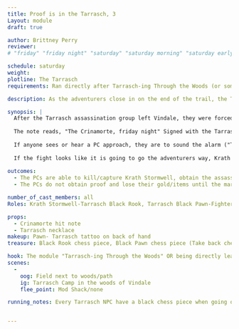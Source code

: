 ```yaml
---
title: Proof is in the Tarrasch, 3 
Layout: module
draft: true

author: Brittney Perry
reviewer: 
# "friday" "friday night" "saturday" "saturday morning" "saturday early afternoon" "saturday early evening" "saturday night" "reaction" "tavern setup" "townsfolk" "randoms"

schedule: saturday
weight: 
plotline: The Tarrasch
requirements: Ran directly after Tarrasch-ing Through the Woods (or sometime after A Tarrasch Party if TTTW is not ran)

description: As the adventurers close in on the end of the trail, the Tarrasch are seen in camp, on high alert. The adventurers must approach unheard and unseen in order to ambush the Tarrasch assassins, or if ambush proves impossible, obtain the assassination order by what ever means necessary.  

synopsis: |
  After the Tarrasch assassination group left Vindale, they were forced to make camp as the Market Day has riled up the countryside and cross country isn't safe. They are camped at the edge of the woods at the end of the trail. When the adventurers approach the camp, they will find the Tarrasch on alert, scanning the area. The Tarrasch pawns walk around, sit, talk, but keep their weapons in hand. The leader, the Black Rook Krath Stormwell, has on him a letter sent to him with a broken wax seal, a black rook chess piece, and a Tarrasch symbol necklace. He is standing away from the woods, watching the side away from the woods. The Pawns are all tattood and some have a black chess piece, and will give it up when searched (if more than one spawn per NPC is needed, the last Black Tarrasch Pawn to spawn will give it). 
  
  The note reads, "The Crinamorte, friday night" Signed with the Tarrasch symbol and the letter B.
  
  If anyone sees or hear a PC approach, they are to sound the alarm ("To the rear! To the right! etc...) and group together. Krath Stormwell is in the center of the group as their healer. Diplomacy, attack, bluff, whatever they do, it's up to the adventurers. The Tarrasch group needs to try to gather away from the woods if possible, for safety of everyone, Out of Game.
  
  If the fight looks like it is going to go the adventurers way, Krath needs to try to escape. This mod ideally, is set up a bit away from the mod shack to allow adequate chase time before Krath goes out of game for this reason. If distance is not able to be used/or the level of difficulty altered, Krath can stay In Game and able to be tracked the same way he was before. This time the "trail is fresh" and leads right to him (A Rook Fight).
  
outcomes: 
  - The PCs are able to kill/capture Krath Stormwell, obtain the assassination note, and bring proof back to Dyinn Vintrel
  - The PCs do not obtain proof and lose their gold/items until the market is over

number_of_cast_members: all 
Roles: Krath Stormwell-Tarrasch Black Rook, Tarrasch Black Pawn-Fighter (ten spawns), Zal Crowgem-Vindale City Guard Tracker (optional)

props: 
  - Crinamorte hit note
  - Tarrasch necklace 
makeup: Pawn- Tarrasch tattoo on back of hand
treasure: Black Rook chess piece, Black Pawn chess piece (Take back chess piece rep and give tag at end of Event, remind PCs to turn them in sometime during the weekend)

hook: The module "Tarrasch-ing Through the Woods" OR being directly lead to the Tarrasch camp
scenes: 
  - 
    oog: Field next to woods/path
    ig: Tarrasch Camp in the woods of Vindale
    flee_point: Mod Shack/none

running_notes: Every Tarrasch NPC have a black chess piece when going out. The pawns will give it up on the last of their spawns.


---
```

